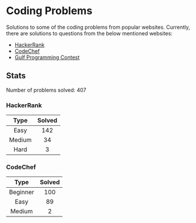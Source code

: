 # Coding Problems

Solutions to some of the coding problems from popular websites. Currently, there are solutions to questions from the below mentioned websites:
* [HackerRank](HackerRank "HackerRank")
* [CodeChef](CodeChef "CodeChef")
* [Gulf Programming Contest](Gulf%20Programming%20Contest "GPC")

## Stats

Number of problems solved: 407

### HackerRank

|Type|Solved|
|:---:|:---:|
|Easy|142|
|Medium|34|
|Hard|3|

### CodeChef

|Type|Solved|
|:---:|:---:|
|Beginner|100|
|Easy|89|
|Medium|2|